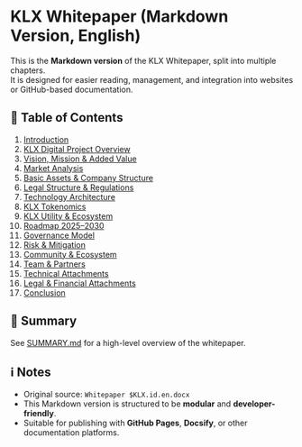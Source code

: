 # KLX Whitepaper (Markdown Version, English)

This is the **Markdown version** of the KLX Whitepaper, split into multiple chapters.  
It is designed for easier reading, management, and integration into websites or GitHub-based documentation.

## 📖 Table of Contents
1. [Introduction](01-introduction.md)  
2. [KLX Digital Project Overview](02-klx-digital-overview.md)  
3. [Vision, Mission & Added Value](03-vision-mission.md)  
4. [Market Analysis](04-market-analysis.md)  
5. [Basic Assets & Company Structure](05-basic-assets-company-structure.md)  
6. [Legal Structure & Regulations](06-legal-structure-regulations.md)  
7. [Technology Architecture](07-technology-architecture.md)  
8. [KLX Tokenomics](08-klx-tokenomics.md)  
9. [KLX Utility & Ecosystem](09-klx-utility-ecosystem.md)  
10. [Roadmap 2025–2030](10-roadmap-2025-2030.md)  
11. [Governance Model](11-governance-model.md)  
12. [Risk & Mitigation](12-risk-mitigation.md)  
13. [Community & Ecosystem](13-community-ecosystem.md)  
14. [Team & Partners](14-team-partners.md)  
15. [Technical Attachments](15-technical-attachments.md)  
16. [Legal & Financial Attachments](16-legal-financial-attachments.md)  
17. [Conclusion](17-conclusion.md)  

## 📑 Summary
See [SUMMARY.md](SUMMARY.md) for a high-level overview of the whitepaper.

## ℹ️ Notes
- Original source: `Whitepaper $KLX.id.en.docx`  
- This Markdown version is structured to be **modular** and **developer-friendly**.  
- Suitable for publishing with **GitHub Pages**, **Docsify**, or other documentation platforms.
